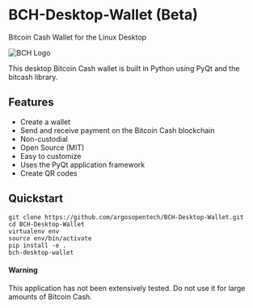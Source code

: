 # BCH-Desktop-Wallet (Beta)
Bitcoin Cash Wallet for the Linux Desktop

![BCH Logo](https://upload.wikimedia.org/wikipedia/commons/thumb/5/58/Bitcoin_Cash.png/240px-Bitcoin_Cash.png)

This desktop Bitcoin Cash wallet is built in Python using PyQt and the bitcash library.

## Features
- Create a wallet
- Send and receive payment on the Bitcoin Cash blockchain
- Non-custodial
- Open Source (MIT)
- Easy to customize
- Uses the PyQt application framework
- Create QR codes

## Quickstart
```
git clone https://github.com/argosopentech/BCH-Desktop-Wallet.git
cd BCH-Desktop-Wallet
virtualenv env
source env/bin/activate
pip install -e .
bch-desktop-wallet
```

#### Warning
This application has not been extensively tested. Do not use it for large
amounts of Bitcoin Cash.
